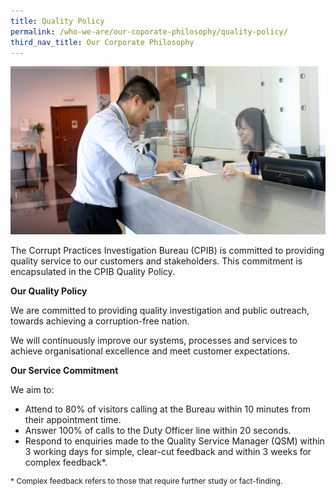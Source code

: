 ```yaml
---
title: Quality Policy
permalink: /who-we-are/our-coporate-philosophy/quality-policy/
third_nav_title: Our Corporate Philosophy
---
```


<img src="/images/quality-policy.jpg" alt="quality policy">

The Corrupt Practices Investigation Bureau (CPIB) is committed to providing quality service to our customers and stakeholders. This commitment is encapsulated in the CPIB Quality Policy.  

**Our Quality Policy**

We are committed to providing quality investigation and public outreach, towards achieving a corruption-free nation.

We will continuously improve our systems, processes and services to achieve organisational excellence and meet customer expectations.

**Our Service Commitment**

We aim to:

* Attend to 80% of visitors calling at the Bureau within 10 minutes from their appointment time.
* Answer 100% of calls to the Duty Officer line within 20 seconds. 
* Respond to enquiries made to the Quality Service Manager (QSM) within 3 working days for simple, clear-cut feedback and within 3 weeks for complex feedback*.

<p style="font-size:12px;">* Complex feedback refers to those that require further study or fact-finding.</p>
